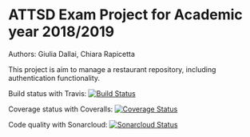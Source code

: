 # ATTSD Exam Project for Academic year 2018/2019

Authors: Giulia Dallai, Chiara Rapicetta

This project is aim to manage a restaurant repository, including authentication functionality.

Build status with Travis: [![Build Status](https://travis-ci.org/chiararapicetta/ATTSDExam.svg?branch=master)](https://travis-ci.org/chiararapicetta/ATTSDExam)

Coverage status with Coveralls: [![Coverage Status](https://coveralls.io/repos/github/chiararapicetta/ATTSDExam/badge.svg?branch=master)](https://coveralls.io/github/chiararapicetta/ATTSDExam?branch=master)

Code quality with Sonarcloud: [![Sonarcloud Status](https://sonarcloud.io/api/project_badges/measure?project=com.lapots.breed.judge:judge-rule-engine&metric=alert_status)](https://sonarcloud.io/dashboard?id=attsd.exam.project%3Aspring-project)


